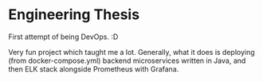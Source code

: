# Engineering Thesis

First attempt of being DevOps. :D 

Very fun project which taught me a lot. Generally, what it does is deploying (from docker-compose.yml) backend microservices written in Java, and then ELK stack alongside Prometheus with Grafana. 
